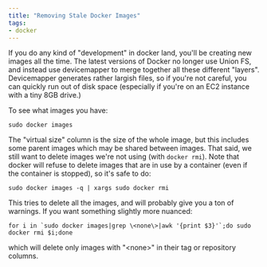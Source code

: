 ```yaml
---
title: "Removing Stale Docker Images"
tags:
- docker
---
```

If you do any kind of "development" in docker land, you'll be creating new images all the time.  The latest versions of Docker no longer use Union FS, and instead use devicemapper to merge together all these different "layers".  Devicemapper generates rather largish files, so if you're not careful, you can quickly run out of disk space (especially if you're on an EC2 instance with a tiny 8GB drive.)

<!--more-->
To see what images you have:

    sudo docker images

The "virtual size" column is the size of the whole image, but this includes some parent images which may be shared between images.  That said, we still want to delete images we're not using (with `docker rmi`).  Note that docker will refuse to delete images that are in use by a container (even if the container is stopped), so it's safe to do:

    sudo docker images -q | xargs sudo docker rmi

This tries to delete all the images, and will probably give you a ton of warnings.  If you want something slightly more nuanced:

    for i in `sudo docker images|grep \<none\>|awk '{print $3}'`;do sudo docker rmi $i;done

which will delete only images with "&lt;none&gt;" in their tag or repository columns.